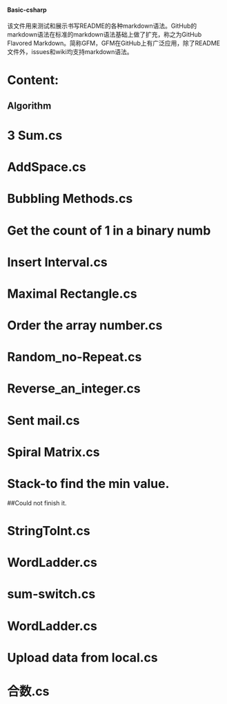 #### Basic-csharp
该文件用来测试和展示书写README的各种markdown语法。GitHub的markdown语法在标准的markdown语法基础上做了扩充，称之为GitHub Flavored Markdown。简称GFM，GFM在GitHub上有广泛应用，除了README文件外，issues和wiki均支持markdown语法。

Content:
========================================
Algorithm
---------------------
# 3 Sum.cs 
# AddSpace.cs 
# Bubbling Methods.cs 
# Get the count of 1 in a binary numb
# Insert Interval.cs 
# Maximal Rectangle.cs 
# Order the array number.cs 
# Random_no-Repeat.cs 
# Reverse_an_integer.cs 
# Sent mail.cs 
# Spiral Matrix.cs 
# Stack-to find the min value.
##Could not finish it.
# StringToInt.cs 
# WordLadder.cs 
# sum-switch.cs 
# WordLadder.cs 
# Upload data from local.cs 
# 合数.cs 



















